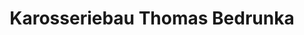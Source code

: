 ---
title: "Karosseriebau Thomas Bedrunka"
url: /herrenberg/karosseriebau-thomas-bedrunka/
shop: Autowerkstatt
---